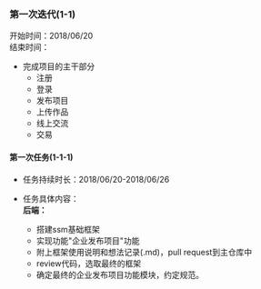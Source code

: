 ### 第一次迭代(1-1)    

开始时间：2018/06/20   
结束时间：

* 完成项目的主干部分
  * 注册
  * 登录
  * 发布项目
  * 上传作品
  * 线上交流
  * 交易

#### 第一次任务(1-1-1)   

* 任务持续时长：2018/06/20-2018/06/26   

* 任务具体内容：  
**后端：**   
  * 搭建ssm基础框架
  * 实现功能"企业发布项目"功能
  * 附上框架使用说明和想法记录(.md)，pull request到主仓库中
  * review代码，选取最终的框架
  * 确定最终的企业发布项目功能模块，约定规范。
